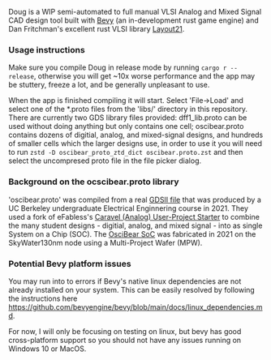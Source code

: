 Doug is a WIP semi-automated to full manual VLSI Analog and Mixed Signal CAD design tool built with [Bevy](https://github.com/bevyengine/bevy) (an in-development rust game engine) and Dan Fritchman's excellent rust VLSI library [Layout21](https://github.com/dan-fritchman/Layout21).

### Usage instructions

Make sure you compile Doug in release mode by running `cargo r --release`, otherwise you will get ~10x worse performance and the app may be stuttery, freeze a lot, and be generally unpleasant to use.

When the app is finished compiling it will start. Select 'File->Load' and select one of the *.proto files from the 'libs/' directory in this repository. There are currently two GDS library files provided: dff1_lib.proto can be used without doing anything but only contains one cell; oscibear.proto contains dozens of digitial, analog, and mixed-signal designs, and hundreds of smaller cells which the larger designs use, in order to use it you will need to run `zstd -D oscibear_proto_ztd_dict oscibear.proto.zst` and then select the uncompresed proto file in the file picker dialog.

### Background on the ocscibear.proto library

'oscibear.proto' was compiled from a real [GDSII file](https://web.archive.org/web/20220321001443/https://github.com/ucberkeley-ee290c/OsciBear/blob/main/gds/user_analog_project_wrapper.gds.gz) that was produced by a UC Berkeley undergraduate Electrical Enginnering course in 2021. They used a fork of eFabless's [Caravel (Analog) User-Project Starter](https://web.archive.org/web/20220321001646/https://github.com/efabless/caravel_user_project_analog) to combine the many student designs - digitial, analog, and mixed signal - into as single System on a Chip (SOC). The [OsciBear SoC](https://github.com/ucberkeley-ee290c/OsciBear) was fabricated in 2021 on the SkyWater130nm node using a Multi-Project Wafer (MPW).

### Potential Bevy platform issues

You may run into to errors if Bevy's native linux dependencies are not already installed on your system. This can be easily resolved by following the instructions here <https://github.com/bevyengine/bevy/blob/main/docs/linux_dependencies.md>.

For now, I will only be focusing on testing on linux, but bevy has good cross-platform support so you should not have any issues running on Windows 10 or MacOS.
